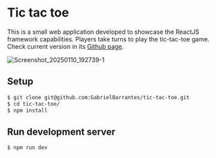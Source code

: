 # Tic tac toe

This is a small web application developed to showcase the ReactJS framework capabilities. Players take turns to play the tic-tac-toe game. Check current version in its [Github page](https://gabrielbarrantes.github.io/tic-tac-toe-web/).

![Screenshot_20250110_192739-1](https://github.com/user-attachments/assets/53dac4a6-5ada-4466-9ab1-9627496d42ac)

## Setup

```bash
$ git clone git@github.com:GabrielBarrantes/tic-tac-toe.git
$ cd tic-tac-toe/
$ npm install
```

## Run development server

```bash
$ npm run dev
```

